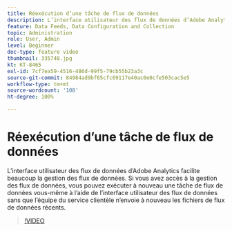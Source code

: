 ```yaml
---
title: Réexécution d’une tâche de flux de données
description: L’interface utilisateur des flux de données d’Adobe Analytics facilite beaucoup la gestion des flux de données. Si vous avez accès à la gestion des flux de données, vous pouvez exécuter à nouveau une tâche de flux de données vous-même à l’aide de l’interface utilisateur des flux de données sans que l’équipe du service clientèle n’envoie à nouveau les fichiers de flux de données récents.
feature: Data Feeds, Data Configuration and Collection
topic: Administration
role: User, Admin
level: Beginner
doc-type: feature video
thumbnail: 335748.jpg
kt: KT-8465
exl-id: 7cf7ea59-4516-486d-99f5-79cb55b23a3c
source-git-commit: 84984ad9bf65cfc69117e40ac0e0cfe503cac5e5
workflow-type: tm+mt
source-wordcount: '108'
ht-degree: 100%

---
```


# Réexécution d’une tâche de flux de données

L’interface utilisateur des flux de données d’Adobe Analytics facilite beaucoup la gestion des flux de données. Si vous avez accès à la gestion des flux de données, vous pouvez exécuter à nouveau une tâche de flux de données vous-même à l’aide de l’interface utilisateur des flux de données sans que l’équipe du service clientèle n’envoie à nouveau les fichiers de flux de données récents.

>[!VIDEO](https://video.tv.adobe.com/v/335748/?quality=12&learn=on)
